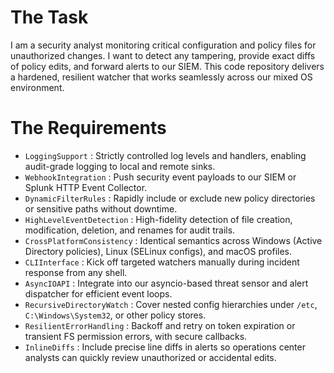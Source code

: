 # The Task

I am a security analyst monitoring critical configuration and policy files for unauthorized changes. I want to detect any tampering, provide exact diffs of policy edits, and forward alerts to our SIEM. This code repository delivers a hardened, resilient watcher that works seamlessly across our mixed OS environment.

# The Requirements

* `LoggingSupport` : Strictly controlled log levels and handlers, enabling audit-grade logging to local and remote sinks.
* `WebhookIntegration` : Push security event payloads to our SIEM or Splunk HTTP Event Collector.
* `DynamicFilterRules` : Rapidly include or exclude new policy directories or sensitive paths without downtime.
* `HighLevelEventDetection` : High-fidelity detection of file creation, modification, deletion, and renames for audit trails.
* `CrossPlatformConsistency` : Identical semantics across Windows (Active Directory policies), Linux (SELinux configs), and macOS profiles.
* `CLIInterface` : Kick off targeted watchers manually during incident response from any shell.
* `AsyncIOAPI` : Integrate into our asyncio-based threat sensor and alert dispatcher for efficient event loops.
* `RecursiveDirectoryWatch` : Cover nested config hierarchies under `/etc`, `C:\Windows\System32`, or other policy stores.
* `ResilientErrorHandling` : Backoff and retry on token expiration or transient FS permission errors, with secure callbacks.
* `InlineDiffs` : Include precise line diffs in alerts so operations center analysts can quickly review unauthorized or accidental edits.

